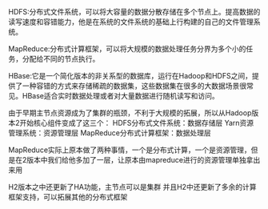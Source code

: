 HDFS:分布式文件系统，可以将大容量的数据分散存储在多个节点上。提高数据的读写速度和容错能力，他是在系统的文件系统的基础上行构建的自己的文件管理系统。

MapReduce:分布式计算框架，可以将大规模的数据处理任务分界为多个小的任务，分配给不同的节点执行。

HBase:它是一个简化版本的非关系型的数据库，运行在Hadoop和HDFS之间，提供了一种容错的方式来存储稀疏的数据集，这些数据集在很多的大数据场景很常见。HBase适合实时数据处理或者对大量数据进行随机读写和访问。


由于早期主节点资源成为了集群的瓶颈，不利于大规模的拓展，所以从Hadoop版本2开始核心组件变成了这三个：
HDFS分布式文件系统：数据存储层
Yarn资源管理系统：资源管理层
MapReduce分布式计算框架：数据处理层

MapReduce实际上原本做了两种事情，一个是分布式计算，一个是资源管理，但是在2版本中我们给他多加了一层，让原本由mapreduce进行的资源管理单独拿出来用

H2版本之中还更新了HA功能，主节点可以是集群
并且H2中还更新了多余的计算框架支持，可以拓展其他的分布式框架